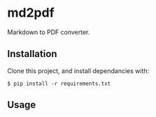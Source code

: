 # md2pdf

Markdown to PDF converter.

## Installation

Clone this project, and install dependancies with:

    $ pip install -r requirements.txt

## Usage

